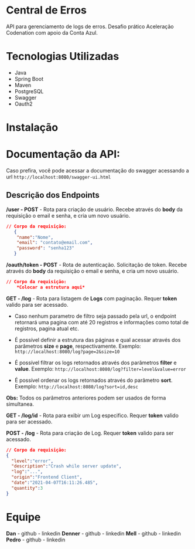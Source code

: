 # Central de Erros
API para gerenciamento de logs de erros. Desafio prático Aceleração Codenation com apoio da Conta Azul.

# Tecnologias Utilizadas
- Java
- Spring Boot
- Maven
- PostgreSQL
- Swagger
- Oauth2

# Instalação

# Documentação da API:

Caso prefira, você pode acessar a documentação do swagger acessando a url `http://localhost:8080/swagger-ui.html`

## Descrição dos Endpoints

 **/user - POST** - Rota para criação de usuário. 
Recebe  através do **body** da requisição o email e senha, e cria um novo usuário.
```json
// Corpo da requisição:
   {
   	"name":"Nome",
   	"email": "contato@email.com",
   	"password": "senha123"
   }
```
 **/oauth/token - POST** - Rota de autenticação. Solicitação de token. 
Recebe  através do **body** da requisição o email e senha, e cria um novo usuário.
```json
// Corpo da requisição:
	*Colocar a estrutura aqui*
```

**GET - /log** - Rota para listagem de **Logs** com paginação. Requer **token** valido para ser acessado.
- Caso nenhum parametro de filtro seja passado pela url, o endpoint retornará uma pagina com até 20 registros e informações como total de registros, pagina atual etc.

- É possível definir a estrutura das páginas e qual acessar através dos parâmetros **size** e **page**, respectivamente.
Exemplo: `http://localhost:8080/log?page=2&size=10`

- É possível filtrar os logs retornados através dos parâmetros **filter** e **value**.
Exemplo: `http://localhost:8080/log?filter=level&value=error`

- É possível ordenar os logs retornados através do parâmetro **sort**.
Exemplo: `http://localhost:8080/log?sort=id,desc`

**Obs:** Todos os parâmetros anteriores podem ser usados de forma simultanea.


 **GET - /log/id** - Rota para exibir um Log especifico. Requer **token** valido para ser acessado.

**POST - /log** - Rota para criação de Log.  Requer **token** valido para ser acessado.
```json
// Corpo da requisição:
{
  "level":"error",
  "description":"Crash while server update",
  "log":"...",
  "origin":"Frontend Client",
  "date":"2021-04-07T16:11:26.485",
  "quantity":3
}
```
# Equipe
**Dan**  - github - linkedin
**Denner** - github - linkedin
**Mell** - github - linkedin
**Pedro** - github - linkedin
